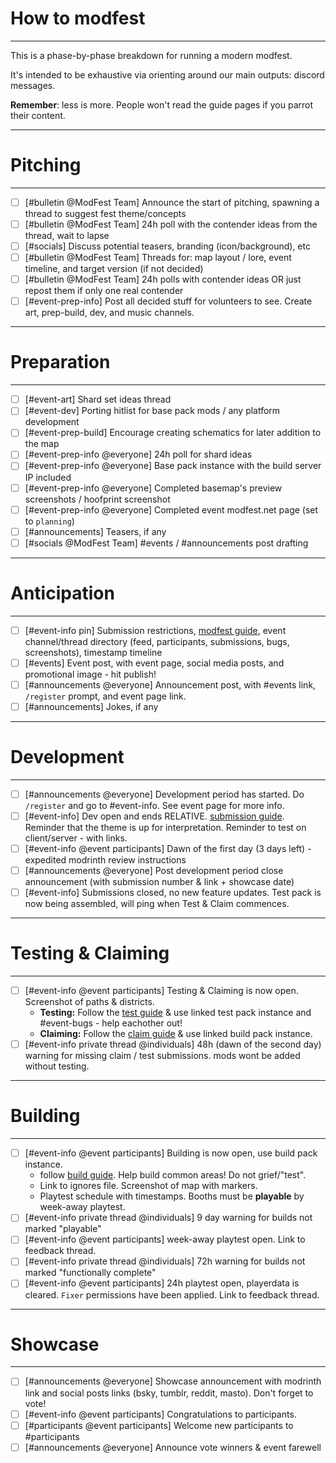 # How to modfest

---

This is a phase-by-phase breakdown for running a modern modfest.

It's intended to be exhaustive via orienting around our main outputs: discord messages.

**Remember**: less is more. People won't read the guide pages if you parrot their content.

---

# Pitching

---

- [ ] [#bulletin @ModFest Team] Announce the start of pitching, spawning a thread to suggest fest theme/concepts
- [ ] [#bulletin @ModFest Team] 24h poll with the contender ideas from the thread, wait to lapse
- [ ] [#socials] Discuss potential teasers, branding (icon/background), etc
- [ ] [#bulletin @ModFest Team] Threads for: map layout / lore, event timeline, and target version (if not decided)
- [ ] [#bulletin @ModFest Team] 24h polls with contender ideas OR just repost them if only one real contender
- [ ] [#event-prep-info] Post all decided stuff for volunteers to see. Create art, prep-build, dev, and music channels.

---

# Preparation

---

- [ ] [#event-art] Shard set ideas thread
- [ ] [#event-dev] Porting hitlist for base pack mods / any platform development
- [ ] [#event-prep-build] Encourage creating schematics for later addition to the map
- [ ] [#event-prep-info @everyone] 24h poll for shard ideas
- [ ] [#event-prep-info @everyone] Base pack instance with the build server IP included
- [ ] [#event-prep-info @everyone] Completed basemap's preview screenshots / hoofprint screenshot
- [ ] [#event-prep-info @everyone] Completed event modfest.net page (set to `planning`)
- [ ] [#announcements] Teasers, if any
- [ ] [#socials @ModFest Team] #events / #announcements post drafting

---

# Anticipation

---

- [ ] [#event-info pin] Submission restrictions, [modfest guide](/pages/modfest), event channel/thread directory (feed, participants, submissions, bugs, screenshots), timestamp timeline
- [ ] [#events] Event post, with event page, social media posts, and promotional image - hit publish!
- [ ] [#announcements @everyone] Announcement post, with #events link, `/register` prompt, and event page link.
- [ ] [#announcements] Jokes, if any

---

# Development

---

- [ ] [#announcements @everyone] Development period has started. Do `/register` and go to #event-info. See event page for more info.
- [ ] [#event-info] Dev open and ends RELATIVE. [submission guide](/pages/submissions). Reminder that the theme is up for interpretation. Reminder to test on client/server - with links.
- [ ] [#event-info @event participants] Dawn of the first day (3 days left) - expedited modrinth review instructions
- [ ] [#announcements @everyone] Post development period close announcement (with submission number & link + showcase date)
- [ ] [#event-info] Submissions closed, no new feature updates. Test pack is now being assembled, will ping when Test & Claim commences.

---

# Testing & Claiming

---

- [ ] [#event-info @event participants] Testing & Claiming is now open. Screenshot of paths & districts.
  - **Testing:** Follow the [test guide](/pages/testing) & use linked test pack instance and #event-bugs - help eachother out!
  - **Claiming:** Follow the [claim guide](/pages/claiming) & use linked build pack instance.
- [ ] [#event-info private thread @individuals] 48h (dawn of the second day) warning for missing claim / test submissions. mods wont be added without testing.

---

# Building

---

- [ ] [#event-info @event participants] Building is now open, use build pack instance. 
  - follow [build guide](https://modfest.net/pages/building). Help build common areas! Do not grief/"test". 
  - Link to ignores file. Screenshot of map with markers.
  - Playtest schedule with timestamps. Booths must be **playable** by week-away playtest. 
- [ ] [#event-info private thread @individuals] 9 day warning for builds not marked "playable"
- [ ] [#event-info @event participants] week-away playtest open. Link to feedback thread.
- [ ] [#event-info private thread @individuals] 72h warning for builds not marked "functionally complete"
- [ ] [#event-info @event participants] 24h playtest open, playerdata is cleared. `Fixer` permissions have been applied. Link to feedback thread.

---

# Showcase

---

- [ ] [#announcements @everyone] Showcase announcement with modrinth link and social posts links (bsky, tumblr, reddit, masto). Don't forget to vote!
- [ ] [#event-info @event participants] Congratulations to participants. 
- [ ] [#participants @event participants] Welcome new participants to #participants
- [ ] [#announcements @everyone] Announce vote winners & event farewell
